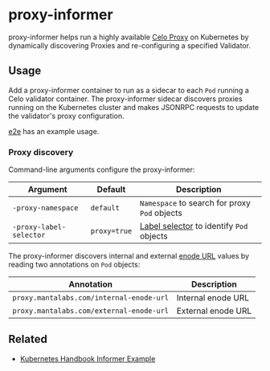 # proxy-informer

proxy-informer helps run a highly available [Celo
Proxy](https://docs.celo.org/getting-started/mainnet/running-a-validator-in-mainnet#deploy-a-proxy)
on Kubernetes by dynamically discovering Proxies and re-configuring a
specified Validator.

## Usage

Add a proxy-informer container to run as a sidecar to each `Pod`
running a Celo validator container. The proxy-informer sidecar
discovers proxies running on the Kubernetes cluster and makes JSONRPC
requests to update the validator's proxy configuration.

[e2e](./e2e) has an example usage.

### Proxy discovery

Command-line arguments configure the proxy-informer:

| Argument | Default | Description |
| -------- | ------- | ----------- |
| `-proxy-namespace` | `default` | `Namespace` to search for proxy `Pod` objects |
| `-proxy-label-selector` | `proxy=true` | [Label selector](https://kubernetes.io/docs/concepts/overview/working-with-objects/labels/) to identify `Pod` objects |

The proxy-informer discovers internal and external [enode
URL](https://eth.wiki/fundamentals/enode-url-format) values by reading
two annotations on `Pod` objects:

| Annotation | Description |
| ---------- | ----------- |
| `proxy.mantalabs.com/internal-enode-url` | Internal enode URL |
| `proxy.mantalabs.com/external-enode-url` | External enode URL |

## Related

* [Kubernetes Handbook Informer Example](https://github.com/feiskyer/kubernetes-handbook/blob/master/examples/client/informer/informer.go)
